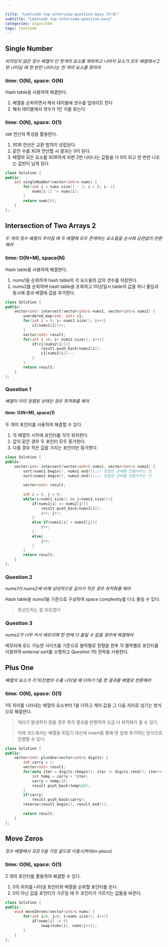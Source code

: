 ```yaml
---

title: "Leetcode top-interview-question-easy (5~8)"
subtitle: "Leetcode top-interview-question-easy"
categories: algorithm
tags: leetcode
---
```


## Single Number

*비어있지 않은 정수 배열이 단 한개의 요소를 제외하고 나머지 요소가 모두 배열에서 2번 나타날 때 한 번만 나타나는 한 개의 요소를 찾아라*

### time: O(N), space: O(N)

Hash table을 사용하여 해결한다.

1. 배열을 순회하면서 해쉬 테이블에 갯수를 업데이트 한다
2. 해쉬 테이블에서 갯수가 1인 키를 찾는다

### time: O(N), space: O(1)

`XOR` 연산의 특성을 활용한다.

1. XOR 연산은 교환 법칙이 성립된다.
2. 같은 수를 XOR 연산할 시 결과는 0이 된다.
3. 배열의 모든 요소를 XOR하게 되면 2번 나타나는 값들을 다 0이 되고 한 번만 나오는 값만이 남게 된다

``` c++
class Solution {
public:
    int singleNumber(vector<int>& nums) {
        for(int i = nums.size() - 1; i > 0; i--){
            nums[i-1] ^= nums[i];
        }
        return nums[0];
    }
};
```



## Intersection of Two Arrays 2

*두 개의 정수 배열이 주어질 때 두 배열에 모두 존재하는 요소들을 순서에 상관없이 반환해라*

### time: O(N+M), space(N)

Hash table을 사용하여 해결한다.

1. nums1을 순회하여 hash table의 각 요소들의 값의 갯수를 저장한다.
2. nums2를 순회하며 hash table을 조회하고 1이상일시 table의 값을 하나 줄임과 동시에 결과 배열에 값을 추가한다.

``` C++
class Solution {
public:
    vector<int> intersect(vector<int>& nums1, vector<int>& nums2) {
        unordered_map<int, int> c1;
        for(int i = 0; i< nums1.size(); i++){
            c1[nums1[i]]++;
        }
        vector<int> result;
        for(int i =0; i< nums2.size(); i++){
            if(c1[nums2[i]]){
                result.push_back(nums2[i]);
                c1[nums2[i]]--;
            }
        }
        return result;
    }
};
```

### Question 1

*배열이 이미 정렬된 상태인 경우 최적화를 해라*

#### time: O(N+M), space(1)

두 개의 포인터를 사용하여 해결할 수 있다.

1. 각 배열의 시작에 포인터를 각각 위치한다.
2. 값이 같은 경우 두 포인터 모두 증가한다.
3. 다를 경우 작은 값을 가지는 포인터만 증가한다.

``` C++
class Solution {
public:
    vector<int> intersect(vector<int>& nums1, vector<int>& nums2) {
        sort(nums1.begin(), nums1.end());// 정렬된 상태를 만들어주는 것
        sort(nums2.begin(), nums2.end());// 정렬된 상태를 만들어주는 것
        
        vector<int> result;
        
        int i = 0, j = 0;
        while(i<nums1.size() && j<nums2.size()){
            if(nums1[i] == nums2[j]){
                result.push_back(nums1[i]);
                i++; j++;
            }
            else if(nums1[i] < nums2[j]){
                i++;
            }
            else{
                j++;
            }
        }
        return result;
    }
};
```

### Question 2

*nums1이 nums2에 비해 상대적으로 길이가 작은 경우 최적화를 해라*

Hash table을 nums1을 기준으로 구성하여 space complexity를 다소 줄일 수 있다.

> 최선인지는 잘 모르겠다

### Question 3

*nums2가 너무 커서 메모리에 한 번에 다 올릴 수 없을 경우에 해결해라*

메모리에 로드 가능한 사이즈를 기준으로 블락별로 정렬을 한후 각 블락별로 포인터를 이용하여 external sort를 수행하고 *Question 1*의 전략을 사용한다.



## Plus One

*배열의 요소가 각 10진법의 수를 나타낼 때 더하기 1을 한 결과를 배열로 반환해라*

### time: O(N), space: O(1)

1의 자리를 나타내는 배열의 요소부터 1을 더하고 캐리 값을 그 다음 자리로 넘기는 방식으로 해결한다.

> 캐리가 발생하지 않을 경우 즉각 결과를 반환하여 조금 더 최적화가 될 수 있다.
>
> 아래 코드에서는 배열을 뒤집기 대신에 insert를 통해 맨 앞에 추가하는 방식으로 진행할 수 있다.

``` C++
class Solution {
public:
    vector<int> plusOne(vector<int>& digits) {
        int carry = 1;
        vector<int> result;
        for(auto iter = digits.rbegin(); iter != digits.rend(); iter++){
            int temp = carry + *iter;
            carry = temp/10;
            result.push_back(temp%10);
        }
        if(carry)
            result.push_back(carry);
        reverse(result.begin(), result.end());
        
        return result;
    }
};
```



## Move Zeros

*정수 배열에서 모든 0을 가장 끝으로 이동시켜라(in-place)*

### time: O(N), space: O(1)

2 개의 포인터를 활용하여 해결할 수 있다.

1. 0의 위치를 나타낼 포인터와 배열을 순회할 포인터를 둔다.
2. 0이 아닌 값을 포인터가 가르킬 때 두 포인터가 가르키는 값들을 바꾼다.

``` C++
class Solution {
public:
    void moveZeroes(vector<int>& nums) {
        for(int i=0, j=0; i<nums.size(); i++){
            if(nums[i] != 0)
                swap(nums[i], nums[j++]);
        }
    }
};
```

